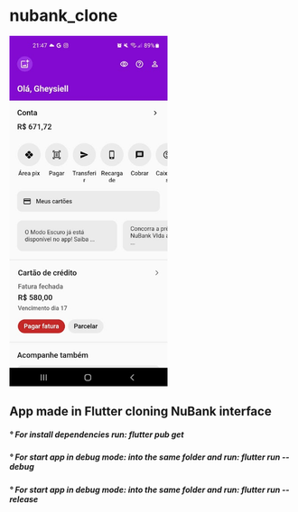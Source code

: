 # nubank_clone

<div> <img src="https://raw.githubusercontent.com/gheysiell/images/master/nubank_clone.jpg" width="280"/> </div>
<div> <h2> App made in Flutter cloning NuBank interface </h2> </div>
<div> <h5> ° For install dependencies run: flutter pub get </h5> </div>
<div> <h5> ° For start app in debug mode: into the same folder and run: flutter run --debug </h5> </div>
<div> <h5> ° For start app in debug mode: into the same folder and run: flutter run --release </h5> </div>